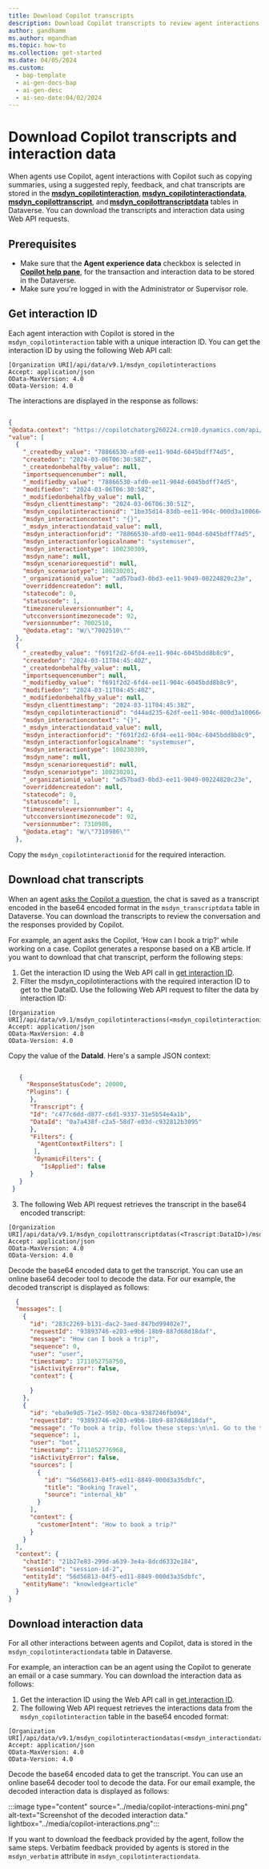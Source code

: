 ```yaml
---
title: Download Copilot transcripts
description: Download Copilot transcripts to review agent interactions and responses. 
author: gandhamm
ms.author: mgandham
ms.topic: how-to 
ms.collection: get-started 
ms.date: 04/05/2024
ms.custom:
  - bap-template
  - ai-gen-docs-bap
  - ai-gen-desc
  - ai-seo-date:04/02/2024
---
```


# Download Copilot transcripts and interaction data

When agents use Copilot, agent interactions with Copilot such as copying summaries, using a suggested reply, feedback, and chat transcripts are stored in the [**msdyn_copilotinteraction**](../develop/reference/entities/msdyn_copilotinteraction.md), [**msdyn_copilotinteractiondata**](../develop/reference/entities/msdyn_copilotinteractiondata.md), [**msdyn_copilottranscript**](../develop/reference/entities/msdyn_copilottranscript.md), and [**msdyn_copilottranscriptdata**](../develop/reference/entities/msdyn_copilottranscriptdata.md) tables in Dataverse. You can download the transcripts and interaction data using Web API requests.

## Prerequisites

- Make sure that the **Agent experience data** checkbox is selected in [**Copilot help pane**](../administer/copilot-enable-help-pane.md), for the transaction and interaction data to be stored in the Dataverse.
- Make sure you're logged in with the Administrator or Supervisor role.

## Get interaction ID

Each agent interaction with Copilot is stored in the `msdyn_copilotinteraction` table with a unique interaction ID. You can get the interaction ID by using the following Web API call:

```http
[Organization URI]/api/data/v9.1/msdyn_copilotinteractions
Accept: application/json  
OData-MaxVersion: 4.0  
OData-Version: 4.0  
```

The interactions are displayed in the response as follows:

  ```json
  
{
  "@odata.context": "https://copilotchatorg260224.crm10.dynamics.com/api/data/v9.1/$metadata#msdyn_copilotinteractions",
  "value": [
    {
      "_createdby_value": "78866530-afd0-ee11-904d-6045bdff74d5",
      "createdon": "2024-03-06T06:30:58Z",
      "_createdonbehalfby_value": null,
      "importsequencenumber": null,
      "_modifiedby_value": "78866530-afd0-ee11-904d-6045bdff74d5",
      "modifiedon": "2024-03-06T06:30:58Z",
      "_modifiedonbehalfby_value": null,
      "msdyn_clienttimestamp": "2024-03-06T06:30:51Z",
      "msdyn_copilotinteractionid": "1be35d14-83db-ee11-904c-000d3a100664",
      "msdyn_interactioncontext": "{}",
      "_msdyn_interactiondataid_value": null,
      "msdyn_interactionforid": "78866530-afd0-ee11-904d-6045bdff74d5",
      "msdyn_interactionforlogicalname": "systemuser",
      "msdyn_interactiontype": 100230309,
      "msdyn_name": null,
      "msdyn_scenariorequestid": null,
      "msdyn_scenariotype": 100230201,
      "_organizationid_value": "ad57bad3-0bd3-ee11-9049-00224820c23e",
      "overriddencreatedon": null,
      "statecode": 0,
      "statuscode": 1,
      "timezoneruleversionnumber": 4,
      "utcconversiontimezonecode": 92,
      "versionnumber": 7002510,
      "@odata.etag": "W/\"7002510\""
    },
    {
      "_createdby_value": "f691f2d2-6fd4-ee11-904c-6045bdd8b8c9",
      "createdon": "2024-03-11T04:45:40Z",
      "_createdonbehalfby_value": null,
      "importsequencenumber": null,
      "_modifiedby_value": "f691f2d2-6fd4-ee11-904c-6045bdd8b8c9",
      "modifiedon": "2024-03-11T04:45:40Z",
      "_modifiedonbehalfby_value": null,
      "msdyn_clienttimestamp": "2024-03-11T04:45:38Z",
      "msdyn_copilotinteractionid": "d44ad235-62df-ee11-904c-000d3a100664",
      "msdyn_interactioncontext": "{}",
      "_msdyn_interactiondataid_value": null,
      "msdyn_interactionforid": "f691f2d2-6fd4-ee11-904c-6045bdd8b8c9",
      "msdyn_interactionforlogicalname": "systemuser",
      "msdyn_interactiontype": 100230309,
      "msdyn_name": null,
      "msdyn_scenariorequestid": null,
      "msdyn_scenariotype": 100230201,
      "_organizationid_value": "ad57bad3-0bd3-ee11-9049-00224820c23e",
      "overriddencreatedon": null,
      "statecode": 0,
      "statuscode": 1,
      "timezoneruleversionnumber": 4,
      "utcconversiontimezonecode": 92,
      "versionnumber": 7310986,
      "@odata.etag": "W/\"7310986\""
    },

  ```

Copy the `msdyn_copilotinteractionid` for the required interaction.

## Download chat transcripts

When an agent [asks the Copilot a question](../develop/copilot-enable-help-pane.md#enable-ask-a-question), the chat is saved as a transcript encoded in the base64 encoded format in the `msdyn_transcriptdata` table in Dataverse. You can download the transcripts to review the conversation and the responses provided by Copilot.

For example, an agent asks the Copilot, 'How can I book a trip?' while working on a case. Copilot generates a response based on a KB article. If you want to download that chat transcript, perform the following steps:

1. Get the interaction ID using the Web API call in [get interaction ID](#get-interaction-id).
1. Filter the msdyn_copilotinteractions with the required interaction ID to get to the DataID. Use the following Web API request to filter the data by interaction ID:

```http
[Organization URI]/api/data/v9.1/msdyn_copilotinteractions(<msdyn_copilotinteractionid>)
Accept: application/json  
OData-MaxVersion: 4.0  
OData-Version: 4.0  
```
Copy the value of the **DataId**. Here's a sample JSON context:

  ```json
  
     { 
       "ResponseStatusCode": 20000, 
       "Plugins": { 
        }, 
        "Transcript": { 
        "Id": "c477c6dd-d877-c6d1-9337-31e5b54e4a1b", 
        "DataId": "0a7a438f-c2a5-58d7-e03d-c932812b3095"  
        }, 
        "Filters": { 
          "AgentContextFilters": [ 
         ], 
         "DynamicFilters": { 
           "IsApplied": false 
        } 
     } 
   }

  ```
3. The following Web API request retrieves the transcript in the base64 encoded transcript:

```http
[Organization URI]/api/data/v9.1/msdyn_copilottranscriptdatas(<Trascript:DataID>)/msdyn_transcriptdata)
Accept: application/json  
OData-MaxVersion: 4.0  
OData-Version: 4.0  
```

Decode the base64 encoded data to get the transcript. You can use an online base64 decoder tool to decode the data. For our example, the decoded transcript is displayed as follows:


  ```json
    { 
  "messages": [ 
    { 
      "id": "283c2269-b131-dac2-3aed-847bd99402e7", 
      "requestId": "93893746-e203-e9b6-18b9-887d68d18daf", 
      "message": "How can I book a trip?", 
      "sequence": 0, 
      "user": "user", 
      "timestamp": 1711052758750, 
      "isActivityError": false, 
      "context": {   

      } 
    }, 
    { 
      "id": "eba9e9d5-71e2-9502-0bca-9387246fb094", 
      "requestId": "93893746-e203-e9b6-18b9-887d68d18daf", 
      "message": "To book a trip, follow these steps:\n\n1. Go to the travel portal.\n2. Click on \"Travel\" and then select \"Book a Trip\".\n3. Fill in your name, contact information, and the dates of your trip.\n4. Choose your destination from the drop-down menu.\n5. Select a hotel from the drop-down menu and specify the check-in and check-out dates. If you don't want to book a hotel, you can check the \"I do not want to book a hotel\" box.\n6. Choose the type of rental car you want. If you don't want to rent a car, you can check the \"I do not want to rent a car\" box.\n7. Click \"Submit\".\n\nOnce you've submitted your booking request, you will receive a follow-up communication from an agent with a quote. You can also add any notes or additional information by clicking on the case from the My Bookings screen.", 
      "sequence": 1, 
      "user": "bot", 
      "timestamp": 1711052776968, 
      "isActivityError": false, 
      "sources": [ 
        { 
          "id": "56d56813-04f5-ed11-8849-000d3a35dbfc", 
          "title": "Booking Travel", 
          "source": "internal_kb" 
        } 
      ], 
      "context": { 
        "customerIntent": "How to book a trip?" 
      } 
    } 
  ], 
  "context": { 
    "chatId": "21b27e83-299d-a639-3e4a-8dcd6332e184", 
    "sessionId": "session-id-2", 
    "entityId": "56d56813-04f5-ed11-8849-000d3a35dbfc", 
    "entityName": "knowledgearticle" 
  } 
} 
  ```

## Download interaction data

For all other interactions between agents and Copilot, data is stored in the `msdyn_copilotinteractiondata` table in Dataverse. 

For example, an interaction can be an agent using the Copilot to generate an email or a case summary. You can download the interaction data as follows:

1. Get the interaction ID using the Web API call in [get interaction ID](#get-interaction-id).
1. The following Web API request retrieves the interactions data from the `msdyn_copilotinteraction` table in the base64 encoded format:

```http
[Organization URI]/api/data/v9.1/msdyn_copilotinteractiondatas(<msdyn_interactiondataid>)/msdyn_copilotinteractiondata
Accept: application/json  
OData-MaxVersion: 4.0  
OData-Version: 4.0  
```
 Decode the base64 encoded data to get the transcript. You can use an online base64 decoder tool to decode the data. For our email example, the decoded interaction data is displayed as follows:

   :::image type="content" source="../media/copilot-interactions-mini.png" alt-text="Screenshot of the decoded interaction data." lightbox="../media/copilot-interactions.png":::

If you want to download the feedback provided by the agent, follow the same steps. Verbatim feedback provided by agents is stored in the `msdyn_verbatim` attribute in `msdyn_copilotinteractiondata`.

